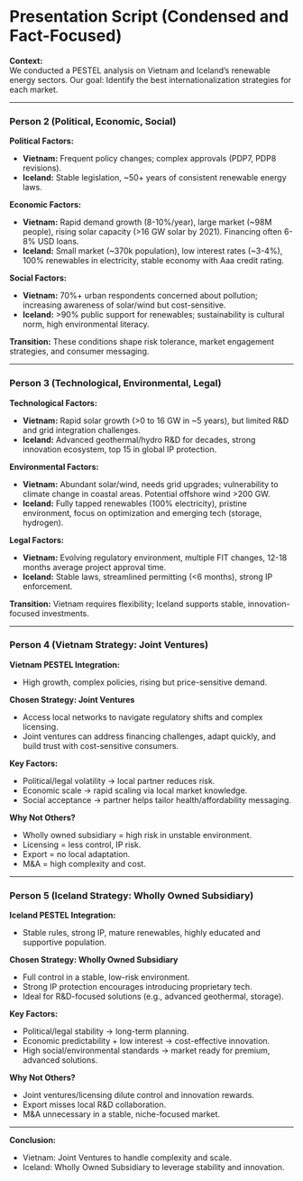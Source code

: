 # Presentation Script (Condensed and Fact-Focused)

**Context:**  
We conducted a PESTEL analysis on Vietnam and Iceland’s renewable energy sectors. Our goal: Identify the best internationalization strategies for each market.

---

### Person 2 (Political, Economic, Social)

**Political Factors:**  
- **Vietnam:** Frequent policy changes; complex approvals (PDP7, PDP8 revisions).  
- **Iceland:** Stable legislation, ~50+ years of consistent renewable energy laws.

**Economic Factors:**  
- **Vietnam:** Rapid demand growth (8-10%/year), large market (~98M people), rising solar capacity (>16 GW solar by 2021). Financing often 6-8% USD loans.  
- **Iceland:** Small market (~370k population), low interest rates (~3-4%), 100% renewables in electricity, stable economy with Aaa credit rating.

**Social Factors:**  
- **Vietnam:** 70%+ urban respondents concerned about pollution; increasing awareness of solar/wind but cost-sensitive.  
- **Iceland:** >90% public support for renewables; sustainability is cultural norm, high environmental literacy.

**Transition:** These conditions shape risk tolerance, market engagement strategies, and consumer messaging.

---

### Person 3 (Technological, Environmental, Legal)

**Technological Factors:**  
- **Vietnam:** Rapid solar growth (>0 to 16 GW in ~5 years), but limited R&D and grid integration challenges.  
- **Iceland:** Advanced geothermal/hydro R&D for decades, strong innovation ecosystem, top 15 in global IP protection.

**Environmental Factors:**  
- **Vietnam:** Abundant solar/wind, needs grid upgrades; vulnerability to climate change in coastal areas. Potential offshore wind >200 GW.  
- **Iceland:** Fully tapped renewables (100% electricity), pristine environment, focus on optimization and emerging tech (storage, hydrogen).

**Legal Factors:**  
- **Vietnam:** Evolving regulatory environment, multiple FIT changes, 12-18 months average project approval time.  
- **Iceland:** Stable laws, streamlined permitting (<6 months), strong IP enforcement.

**Transition:** Vietnam requires flexibility; Iceland supports stable, innovation-focused investments.

---

### Person 4 (Vietnam Strategy: Joint Ventures)

**Vietnam PESTEL Integration:**  
- High growth, complex policies, rising but price-sensitive demand.

**Chosen Strategy: Joint Ventures**  
- Access local networks to navigate regulatory shifts and complex licensing.  
- Joint ventures can address financing challenges, adapt quickly, and build trust with cost-sensitive consumers.

**Key Factors:**  
- Political/legal volatility → local partner reduces risk.  
- Economic scale → rapid scaling via local market knowledge.  
- Social acceptance → partner helps tailor health/affordability messaging.

**Why Not Others?**  
- Wholly owned subsidiary = high risk in unstable environment.  
- Licensing = less control, IP risk.  
- Export = no local adaptation.  
- M&A = high complexity and cost.

---

### Person 5 (Iceland Strategy: Wholly Owned Subsidiary)

**Iceland PESTEL Integration:**  
- Stable rules, strong IP, mature renewables, highly educated and supportive population.

**Chosen Strategy: Wholly Owned Subsidiary**  
- Full control in a stable, low-risk environment.  
- Strong IP protection encourages introducing proprietary tech.  
- Ideal for R&D-focused solutions (e.g., advanced geothermal, storage).

**Key Factors:**  
- Political/legal stability → long-term planning.  
- Economic predictability + low interest → cost-effective innovation.  
- High social/environmental standards → market ready for premium, advanced solutions.

**Why Not Others?**  
- Joint ventures/licensing dilute control and innovation rewards.  
- Export misses local R&D collaboration.  
- M&A unnecessary in a stable, niche-focused market.

---

**Conclusion:**  
- Vietnam: Joint Ventures to handle complexity and scale.  
- Iceland: Wholly Owned Subsidiary to leverage stability and innovation.

